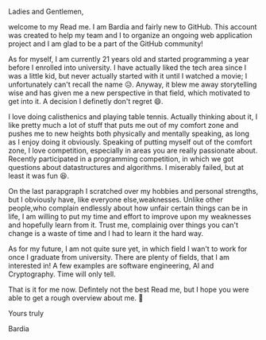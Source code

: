 Ladies and Gentlemen,

welcome to my Read me. I am Bardia and fairly new to GitHub. This account was created to help my team and I to organize an ongoing web application
project and I am glad to be a part of the GitHub community!

As for myself, I am currently 21 years old and started programming a year before I enrolled into university. I have actually liked the tech area since I was a
little kid, but never actually started with it until I watched a movie; I unfortunately can't recall the name 😥. Anyway, it blew me away storytelling wise 
and has given me a new perspective in that field, which motivated to get into it. A decision I definetly don't regret 😄.

I love doing calisthenics and playing table tennis. Actually thinking about it, I like pretty much a lot of stuff that puts me out of my comfort zone and pushes me to new heights both physically and mentally speaking, as long as I enjoy doing it obviously. Speaking of putting myself out of the comfort zone, I love competition, especially in areas you are really passionate about. Recently participated in a programming competition, in which we got questions about datastructures and algorithms. 
I miserably failed, but at least it was fun 😆.  

On the last parapgraph I scratched over my hobbies and personal strengths, but I obviously have, like everyone else,weaknesses. Unlike other people,who complain endlessly about how unfair certain things can be in life, I am willing to put my time and effort to improve upon my weaknesses and hopefully learn from it. Trust me, complainig over things you can't change is a waste of time and I had to learn it the hard way.

As for my future, I am not quite sure yet, in which field I wan't to work for once I graduate from university. There are plenty of fields, that I am interested in!
A few examples are software engineering, AI and Cryptography. Time will only tell. 

That is it for me now. Defintely not the best Read me, but I hope you were able to get a rough overview about me. 🙂

Yours truly

Bardia
